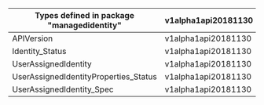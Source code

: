 | Types defined in package "managedidentity" | v1alpha1api20181130 |
|--------------------------------------------|---------------------|
| APIVersion                                 | v1alpha1api20181130 |
| Identity_Status                            | v1alpha1api20181130 |
| UserAssignedIdentity                       | v1alpha1api20181130 |
| UserAssignedIdentityProperties_Status      | v1alpha1api20181130 |
| UserAssignedIdentity_Spec                  | v1alpha1api20181130 |
